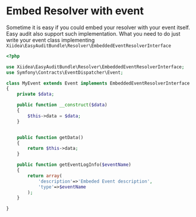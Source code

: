 # Embed Resolver with event

Sometime it is easy if you could embed your resolver with your event itself. Easy audit also support such implementation. What you need to do just write your event class implementing `Xiidea\EasyAuditBundle\Resolver\EmbeddedEventResolverInterface`

```php
<?php

use Xiidea\EasyAuditBundle\Resolver\EmbeddedEventResolverInterface;
use Symfony\Contracts\EventDispatcher\Event;

class MyEvent extends Event implements EmbeddedEventResolverInterface
{
    private $data;

    public function __construct($data)
    {
        $this->data = $data;
    }


    public function getData()
    {
        return $this->data;
    }

    public function getEventLogInfo($eventName)
    {
        return array(
            'description'=>'Embeded Event description',
            'type'=>$eventName
        );
    }

}
```
